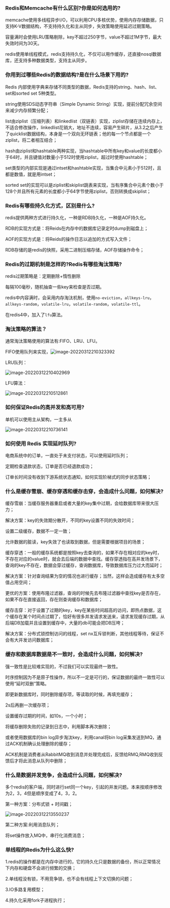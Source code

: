 ### Redis和Memcache有什么区别?你是如何选用的?

memcache使用多线程异步I/O，可以利用CPU多核优势，使用内存存储数据，只支持K-V数据结构，不支持持久化和主从同步，失效策略使用延迟过期策略。

容量满时会使用LRU策略剔除，key不超过250字节，value不超过1M字节，最大失效时间为30天。

redis使用单线程模式，redis支持持久化，不仅可以用作缓存，还直接nosql数据库，还支持多种数据类型，支持主从同步。

### 你用到过哪些Redis的数据结构?是在什么场景下用的?

Redis 内部使用字典来存储不同类型的数据，Redis支持的string、hash、list、set和sorted set 5种类型。

string使用SDS动态字符串（Simple Dynamic String）实现，提前分配冗余空间来减少内存频繁分配；

list由ziplist（压缩列表）和linkedlist（双链表）实现，ziplist存储在连续内存上，不适合修改操作，linkedlist花销大，地址不连续，容易产生碎片，从3.2之后产生了quicklist数据结构，本身是一个双向无环链表；他的每一个节点都是一个ziplist，将二者相互结合；

hash由ziplist和hashtable两种实现，当hashtable中所有key和value的长度都小于64时，并且键值对数量小于512时使用ziplist，超过时使用hashtable；

set类型的内部实现是通过intset和hashtable实现，当集合中元素小于512时，且都是数值，就是用intset；

sorted set的实现可以是ziplist和skiplist跳表来实现，当有序集合中元素个数小于128个并且所有元素的长度都小于64字节使用ziplist，否则转换成skiplist；

### Redis有哪些持久化方式，区别是什么?

redis提供两种方式进行持久化，一种是RDB持久化，一种是AOF持久化。

RDB的实现方式是：将Reids在内存中的数据库记录定时dump到磁盘上；

AOF的实现方式是：将Reids的操作日志以追加的方式写入文件；

RDB存储的是redis的快照，采用二进制压缩存储，AOF存储操作命令；

### Redis的过期机制是怎样的?Redis有哪些淘汰策略?

redis过期策略是︰定期删除+惰性删除

每隔100毫秒，随机抽查一些key来检查是否过期。

redis中内容满时，会采用内存淘汰机制，使用`no-eviction`，`allkeys-lru`，`allkeys-random`，`volatile-lru`，`volatile-random`，`volatile-ttl`。

在redis4中，加入了`lfu`算法。

### 淘汰策略的算法？

通常淘汰策略使用的算法有:FIFO、LRU、LFU。

FIFO使用队列来实现，![image-20220312210323392](http://static.codenote.xyz/img/20220312210323.png)



LRU队列：

![image-20220312210402969](http://static.codenote.xyz/img/20220312210403.png)

LFU算法：

![image-20220312210512861](http://static.codenote.xyz/img/20220312210512.png)

### 如何保证Redis的高并发和高可用?

单机可以使用主从架构，一主多从

![image-20220312210736141](http://static.codenote.xyz/img/20220312210736.png)



### 如何使用 Redis 实现延时队列?

电商系统中的订单，一直处于未支付状态，可以使用延时队列；

定期检查退款状态，订单是否已经退款成功；

订单长时间没有收到下游系统状态通知，如何实现阶梯式的同步状态策略；

### 什么是缓存雪崩、缓存穿透和缓存击穿，会造成什么问题，如何解决?

缓存雪崩：当缓存服务器重启或者大量的key集中过期，会给数据库带来很大压力；

解决方案：key的失效期分散开，不同的key设置不同的失效时间；

设置二级缓存，数据不一定一致；

允许数据的脏读，key失效了也读取到数据，但是需要根据项目的场景；

缓存穿透：一般的缓存系统都是按照key去查询的，如果不存在相对应的key时，不存在对应的value时，就会去后端的数据中查找。缓存穿透指在高并发场景下，查询的key不存在，数据会穿过缓存，查询数据库，导致数据库压力过大而延时；

解决方案：针对查询结果为空的情况也进行缓存；当然，这样会造成缓存有太多空值占用空间；

更优的方案：使用布隆过滤器，查询的时候先去布隆过滤器中查找key是否存在，如果不存在直接返回，存在则查询缓存和数据库；

缓存击穿：对于设置了过期的key，key在某些时间超高的访问，即热点数据，这个缓存在某个时间点过期了，恰好有很多并发请求发送来，请求发现缓存过期，从后端DB加载并且设置到缓存中，大量的db可能会把DB压垮；

解决方案：分布式锁控制访问的线程，set nx互斥锁判断，其他线程等待，保证不会有大并发访问数据库；

### 缓存和数据库数据是不一致时，会造成什么问题，如何解决?

强一致性是比较难实现的，不过我们可以实现最终一致性。

时序控制因为不是原子性操作，所以不一定是可行的，保证数据的最终一致性可以使用“延时双删”策略。

即更新数据库时，同时删除缓存项，等读取的时候，再填充缓存；

2s后再删一次缓存项；

设置缓存过期的时间，如10s，一个小时；

将缓存删除失败的记录到日志中，利用脚本再次删除；

或者使用数据库的bin log异步淘汰key，利用canal将bin log采集发送到MQ，通过ACK机制确认处理删除的缓存；

ACK机制是消费者从RabbitMQ收到消息并处理完成后，反馈给RMQ,RMQ收到反馈后才将此消息从队列中删除；

### 什么是数据并发竞争，会造成什么问题，如何解决?

多个redis的客户端，同时进行set同一个key，引起的并发问题。本来按顺序修改为2，3，4但是顺序变成了4，3，2。

第一种方案：分布式锁 + 时间戳；

![image-20220312213550237](http://static.codenote.xyz/img/20220312213550.png)

第二种方案:利用消息队列；

将set操作放入MQ中，串行化消费消息；

### 单线程的Redis为什么这么快?

1.redis的操作都是在内存中进行的，它的持久化只是数据的备份，所以正常情况下内存和硬盘不会进行频繁的交换；

2.单线程没有锁，不用竞争锁，也不会有线程上下文切换的问题；

3.IO多路复用模型；

4.持久化采用fork子进程执行；





